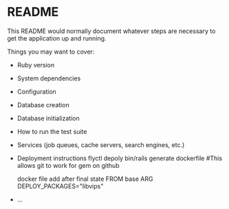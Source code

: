 # README

This README would normally document whatever steps are necessary to get the
application up and running.

Things you may want to cover:

- Ruby version

- System dependencies

- Configuration

- Database creation

- Database initialization

- How to run the test suite

- Services (job queues, cache servers, search engines, etc.)

- Deployment instructions
  flyctl depoly
  bin/rails generate dockerfile #This allows git to work for gem on github

  docker file add after final state FROM base
  ARG DEPLOY_PACKAGES="libvips"

- ...
